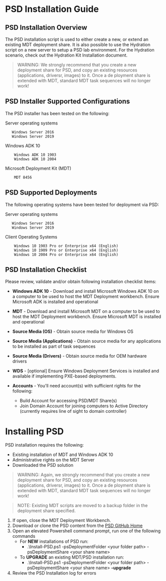 # PSD Installation Guide

## PSD Installation Overview
The PSD installation script is used to either create a new, or extend an existing MDT deployment share. It is also possible to use the Hydration script on a new server to setup a PSD lab environment. For the Hydration scenario, check out the Hydration Kit Installation document.

> WARNING: We strongly recommend that you create a new deployment share for PSD, and copy an existing resources (applications, driversr, images) to it. Once a de ployment share is extended with MDT, standard MDT task sequences will no longer work!

## PSD Installer Supported Configurations
The PSD installer has been tested on the following:

Server operating systems

       Windows Server 2016
       Windows Server 2019

Windows ADK 10 

        Windows ADK 10 1903
        Windows ADK 10 2004

Microsoft Deployment Kit (MDT)

        MDT 8456

## PSD Supported Deployments
The following operating systems have been tested for deployment via PSD:

Server operating systems

       Windows Server 2016
       Windows Server 2019

Client Operating Systems
        
        Windows 10 1903 Pro or Enterprise x64 (English)
        Windows 10 1909 Pro or Enterprise x64 (English)
        Windows 10 2004 Pro or Enterprise x64 (English)

## PSD Installation Checklist
Please review, validate and/or obtain following installation checklist items:

* **Windows ADK 10** - Download and install Microsoft Windows ADK 10 on a computer to be used to host the MDT Deployment workbench. Ensure Microsoft ADK is installed and operational

* **MDT** -  Download and install Microsoft MDT on a computer to be used to host the MDT Deployment workbench. Ensure Microsoft MDT is installed and operational

* **Source Media (OS)** - Obtain source media for Windows OS

* **Source Media (Applications)** - Obtain source media for any applications to be installed as part of task sequences

* **Source Media (Drivers)** - Obtain source media for OEM hardware drivers

* **WDS** - [optional] Ensure Windows Deployment Services is installed and available if implementing PXE-based deployments.

* **Accounts** - You'll need account(s) with sufficient rights for the following:
    - Build Account for accessing PSD/MDT Share(s)
    - Join Domain Account for joining computers to Active Directory (currently requires line of sight to domain controller)

# Installing PSD
PSD installation requires the following:
- Existing installation of MDT and Windows ADK 10
- Administrative rights on the MDT Server
- Downloaded the PSD solution

> WARNING: Again, we strongly recommend that you create a new deployment share for PSD, and copy an existing resources (applications, driversr, images) to it. Once a de ployment share is extended with MDT, standard MDT task sequences will no longer work!

> NOTE: Existing MDT scripts are moved to a backup folder in the deployment share specified.

1) If open, close the MDT Deployment Workbench.
1) Download or clone the PSD content from the [PSD GitHub Home](https://github.com/FriendsOfMDT/PSD)
1) Open an elevated Powershell command prompt, run one of the following commands
    - For **NEW** installations of PSD run:
        - .\Install-PSD.ps1 -psDeploymentFolder \<your folder path> -psDeploymentShare \<your share name>
    - To **UPGRADE** an existing MDT/PSD installation run: 
        - .\Install-PSD.ps1 -psDeploymentFolder \<your folder path> -psDeploymentShare \<your share name> **-upgrade**
1) Review the PSD Installation log for errors


